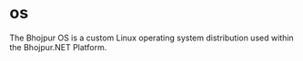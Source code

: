 # os
The Bhojpur OS is a custom Linux operating system distribution used within the Bhojpur.NET Platform.
